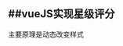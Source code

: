##vueJS实现星级评分  
---  
  
主要原理是动态改变样式  
  
<pre><code>
<style>
  .star{
    font-size: 0;
  }
  .star-item{
    display: inline-block;
    background-repeat: no-repeat;
    width: 20px;
    height: 20px;
    margin-right: 22px;
    background-size: 100%;
  }
  .star-item.on{
    background-image: url(img/on.png);
  }
  .star-item.half{
    background-image: url(img/half.png);
  }
  .star-item.off{
    background-image: url(img/off.png);
  }
</style>



<div id="app">
  <ul class="star">
    <span v-for="(itemClass,index) in itemClasses" :class="itemClass" class="star-item" track-by="index"></span>
  </ul>
</div>



<script>
  new Vue({
    el: '#app',
  　data:{
    score: 4
  },
   computed:{ //计算属性
    itemClasses(){
      let result = [];
      let score = Math.floor(this.score * 2 ) / 2;
      let hasDecimal = score % 1 !== 0;
      let integer = Math.floor(score);
      for(let i=0;i<integer;i++){
        result.push("on");
      }
      if(hasDecimal){
        result.push("half");
      }
      while(result.length < 5){
        result.push("off");
      }
      return result;
    }
  }
})
</script>
 </code></pre>  
